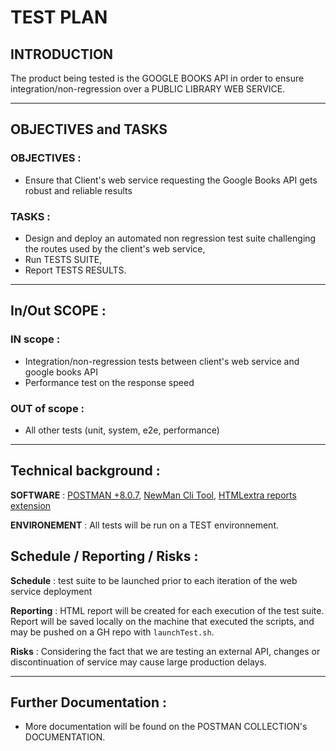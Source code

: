# TEST PLAN

## INTRODUCTION
The product being tested is the GOOGLE BOOKS API in order to ensure integration/non-regression over a PUBLIC LIBRARY WEB SERVICE.
***

## OBJECTIVES and TASKS

### OBJECTIVES :

- Ensure that Client's web service requesting the Google Books API gets robust and reliable results

### TASKS :

- Design and deploy an automated non regression test suite challenging the routes used by the client's web service,
- Run TESTS SUITE,
- Report TESTS RESULTS.

***

## In/Out SCOPE :

### IN scope :
- Integration/non-regression tests between client's web service and google books API
- Performance test on the response speed 

### OUT of scope :
- All other tests (unit, system, e2e, performance)
***

## Technical background :

**SOFTWARE** : [POSTMAN  +8.0.7](https://www.postman.com/), [NewMan Cli Tool](https://learning.postman.com/docs/running-collections/using-newman-cli/command-line-integration-with-newman/), [HTMLextra reports extension](https://github.com/DannyDainton/newman-reporter-htmlextra)


**ENVIRONEMENT** : All tests will be run on a TEST environnement.

## Schedule / Reporting / Risks :
**Schedule** : test suite to be launched prior to each iteration of the web service deployment

**Reporting** : HTML report will be created for each execution of the test suite. Report will be saved locally on the machine that executed the scripts, and may be pushed on a GH repo with ```launchTest.sh```.

**Risks** : Considering the fact that we are testing an external API, changes or discontinuation of service may cause large production delays.
***

## Further Documentation :
- More documentation will be found on the POSTMAN COLLECTION's DOCUMENTATION.

